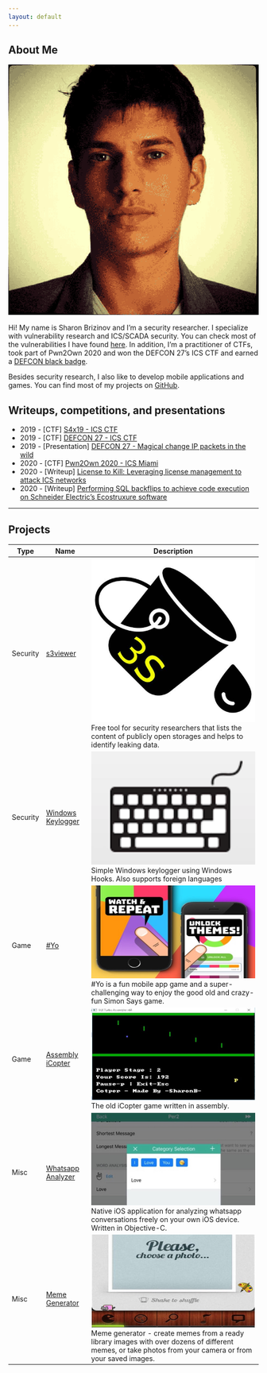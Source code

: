 ```yaml
---
layout: default
---
```


## About Me

<img class="profile-picture" src="avatar.png">

Hi! My name is Sharon Brizinov and I’m a security researcher. I specialize with vulnerability research and ICS/SCADA security. You can check most of the vulnerabilities I have found [here](https://sharonbrizinov.com/cves).
In addition, I’m a practitioner of CTFs, took part of Pwn2Own 2020 and won the DEFCON 27’s ICS CTF and earned a [DEFCON black badge](https://www.defcon.org/html/links/dc-black-badge.html).

Besides security research, I also like to develop mobile applications and games. You can find most of my projects on [GitHub](https://github.com/sharonbrizinov). 

## Writeups, competitions, and presentations

* 2019 - [CTF] [S4x19 - ICS CTF](https://s4xevents.com/past-events-2/s4x19/)
* 2019 - [CTF] [DEFCON 27 - ICS CTF](https://www.defcon.org/html/links/dc-black-badge.html)
* 2019 - [Presentation] [DEFCON 27 - Magical change IP packets in the wild](https://www.youtube.com/watch?v=lggrDCYsVpw&ab_channel=DEFCONConference)
* 2020 - [CTF] [Pwn2Own 2020 - ICS Miami](https://www.zerodayinitiative.com/blog/2020/1/21/pwn2own-miami-2020-schedule-and-live-results)
* 2020 - [Writeup] [License to Kill: Leveraging license management to attack ICS networks](https://www.claroty.com/2020/09/08/blog-research-wibu-codemeter-vulnerabilities/)
* 2020 - [Writeup] [Performing SQL backflips to achieve code execution on Schneider Electric’s Ecostruxure software](https://www.thezdi.com/blog/2020/9/9/performing-sql-backflips-to-achieve-code-execution-on-schneider-electrics-ecostruxure-operator-terminal-expert-at-pwn2own-miami-2020)

---

## Projects

Type | Name  | Description
------|------|--------
Security | [s3viewer](https://github.com/SharonBrizinov/s3viewer) | <img class="profile-picture" src="img/s3viewer.jpg"> Free tool for security researchers that lists the content of publicly open storages and helps to identify leaking data.
Security | [Windows Keylogger](https://github.com/SharonBrizinov/SimpleKeylogger) | <img class="profile-picture" src="img/keylogger.png"> Simple Windows keylogger using Windows Hooks. Also supports foreign languages
Game | [#Yo](http://www.hashtagyo.com/) | <img class="profile-picture" src="img/hashtagyo.jpg"> #Yo is a fun mobile app game and a super-challenging way to enjoy the good old and crazy-fun Simon Says game.
Game | [Assembly iCopter](https://github.com/SharonBrizinov/iCopter) | <img class="profile-picture" src="img/icopter.jpg"> The old iCopter game written in assembly.
Misc | [Whatsapp Analyzer](https://github.com/SharonBrizinov/Whatsapp-Analyzer) | <img class="profile-picture" src="img/whatsappanalyzer.jpg"> Native iOS application for analyzing whatsapp conversations freely on your own iOS device. Written in Objective-C.
Misc | [Meme Generator](https://appadvice.com/game/app/meme-pro-meme-generator-soundpad/488702679) | <img class="profile-picture" src="img/memegenerator.jpg"> Meme generator - create memes from a ready library images with over dozens of different memes, or take photos from your camera or from your saved images.